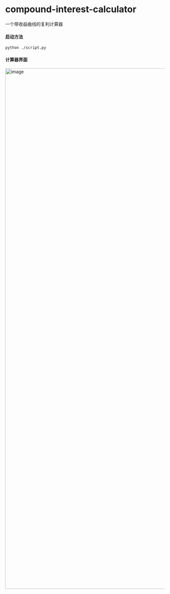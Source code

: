 # compound-interest-calculator
一个带收益曲线的复利计算器





#### 启动方法

```
python ./script.py
```

#### 计算器界面

<img width="1156" height="1641" alt="image" src="https://github.com/user-attachments/assets/90103666-e3c5-480f-8d29-48e14e08ce84" />

